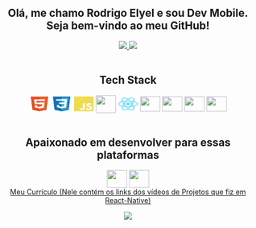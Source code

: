 <div align="center">
  <h2>Olá, me chamo Rodrigo Elyel e sou Dev Mobile. Seja bem-vindo ao meu GitHub!</h2>
  <a href="https://github.com/rodrigoelyel">
    <img height="180em" src="https://github-readme-stats.vercel.app/api?username=rodrigoelyel&show_icons=true&theme=dark" />
    <img height="180em" src="https://github-readme-stats-eight-theta.vercel.app/api/top-langs/?username=rodrigoelyel&layout=compact&langs_count=8&theme=dark"/>
  </a>
</div>
  

<div align="center" style="display: inline_block"><br>
  <h2>Tech Stack</h2>
  <img align="center"  height="30" width="40" src="https://raw.githubusercontent.com/devicons/devicon/master/icons/html5/html5-original.svg">
  <img align="center"  height="30" width="40" src="https://raw.githubusercontent.com/devicons/devicon/master/icons/css3/css3-original.svg">
  <img align="center"  height="30" width="40" src="https://raw.githubusercontent.com/devicons/devicon/master/icons/javascript/javascript-plain.svg">
  <img align="center"  height="35" width="40" src="https://cdn0.iconfinder.com/data/icons/programing-3/60/JSX__file__document__programming__data-512.png">
  <img align="center"  height="30" width="40" src="https://raw.githubusercontent.com/devicons/devicon/master/icons/react/react-original.svg">
  <img align="center"  height="30" width="40" src="https://cdn.jsdelivr.net/gh/devicons/devicon/icons/mysql/mysql-original.svg" />
  <img align="center"  height="30" width="40" src="https://cdn.jsdelivr.net/gh/devicons/devicon/icons/git/git-original.svg">
  <img align="center"  height="30" width="40" src="https://cdn.jsdelivr.net/gh/devicons/devicon/icons/vscode/vscode-original.svg" />
  <img align="center"  height="30" width="40" src="https://cdn.jsdelivr.net/gh/devicons/devicon/icons/figma/figma-original.svg">
  
  <!--<img align="center"  height="30" width="30" src="https://cdn.jsdelivr.net/gh/devicons/devicon/icons/c/c-line.svg" />   
  <img align="center"  height="30" width="40" src="https://cdn.jsdelivr.net/gh/devicons/devicon/icons/python/python-original.svg" />
  <img align="center"  height="30" width="40" src="https://cdn.jsdelivr.net/gh/devicons/devicon/icons/graphql/graphql-plain.svg" />
  -->
</div>

<div align="center" style="display: inline_block"><br>
  <h2>Apaixonado em desenvolver para essas plataformas</h2>
  <img align="center"  height="35" width="40" src="https://cdn.jsdelivr.net/gh/devicons/devicon/icons/android/android-plain.svg" />
  <img align="center"  height="35" width="40" src="https://www.svgrepo.com/show/379470/ios.svg" />
   <!-- <img align="center"  height="35" width="40" src="https://cdn.jsdelivr.net/gh/devicons/devicon/icons/apple/apple-original.svg" /> -->
</div>

<div align="center">
  <a href="https://drive.google.com/file/d/1_4V1wKutgGSKYaI9J_mwDQ2R8pYLhsY1/view?usp=sharing">Meu Currículo (Nele contém os links dos vídeos de Projetos que fiz em    React-Native)</a>

  ![](https://komarev.com/ghpvc/?username=rodrigoelyel&color=blue&style=flat)
  
</div>
